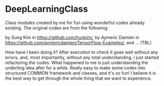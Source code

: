 # DeepLearningClass

Class modules created by me for fun using wonderful codes already existing. The original codes are from the following:

by Sung Kim in https://github.com/hunkim/,
by Aymeric Damien in https://github.com/aymericdamien/TensorFlow-Examples/, and ... (TBL)

How have I been doing it? After execution to check it goes well without any errors, and, most importantly, without any total understanding, I just started refactoring the codes. What happened to me is just understanding the underling idea after for a while. Really easy to make some codes into structured COMMON framework and classes, and it's so fun! I believe it is the best way to get through the whole thing that we want to experience. 
